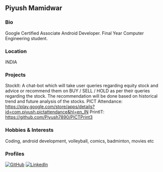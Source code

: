 ## Piyush Mamidwar

### Bio
Google Certified Associate Android Developer.
Final Year Computer Engineering student.

### Location
INDIA

### Projects
StockIt: A chat-bot which will take user queries regarding equity stock and advice or recommend them on BUY / SELL / HOLD as per their queries regarding the stock. 
The recommendation will be done based on historical trend and future analysis of the stocks.
PICT Attendance: https://play.google.com/store/apps/details?id=com.piyush.pictattendance&hl=en_IN 
PrintIT: https://github.com/Piyush7890/PICTPrint3 

### Hobbies & Interests
Coding, android development, volleyball, comics, badminton, movies etc

### Profiles
[![GitHub][github-img]](https://github.com/Piyush7890) 
[![LinkedIn][twitter-img]](https://www.linkedin.com/in/piyush-m2/)
  
<!-- Don't edit the below 2 lines -->
[twitter-img]: https://i.imgur.com/rwYRqn6.png
[github-img]: https://i.imgur.com/9I6NRUm.png
